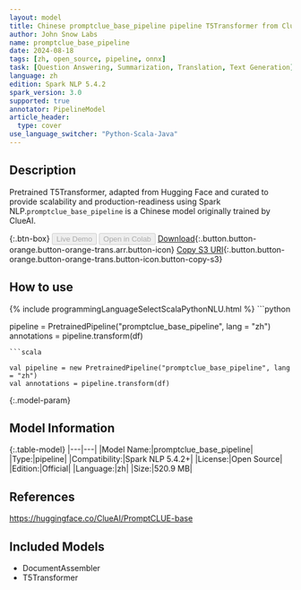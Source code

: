 ```yaml
---
layout: model
title: Chinese promptclue_base_pipeline pipeline T5Transformer from ClueAI
author: John Snow Labs
name: promptclue_base_pipeline
date: 2024-08-18
tags: [zh, open_source, pipeline, onnx]
task: [Question Answering, Summarization, Translation, Text Generation]
language: zh
edition: Spark NLP 5.4.2
spark_version: 3.0
supported: true
annotator: PipelineModel
article_header:
  type: cover
use_language_switcher: "Python-Scala-Java"
---
```


## Description

Pretrained T5Transformer, adapted from Hugging Face and curated to provide scalability and production-readiness using Spark NLP.`promptclue_base_pipeline` is a Chinese model originally trained by ClueAI.

{:.btn-box}
<button class="button button-orange" disabled>Live Demo</button>
<button class="button button-orange" disabled>Open in Colab</button>
[Download](https://s3.amazonaws.com/auxdata.johnsnowlabs.com/public/models/promptclue_base_pipeline_zh_5.4.2_3.0_1724014787681.zip){:.button.button-orange.button-orange-trans.arr.button-icon}
[Copy S3 URI](s3://auxdata.johnsnowlabs.com/public/models/promptclue_base_pipeline_zh_5.4.2_3.0_1724014787681.zip){:.button.button-orange.button-orange-trans.button-icon.button-copy-s3}

## How to use



<div class="tabs-box" markdown="1">
{% include programmingLanguageSelectScalaPythonNLU.html %}
```python

pipeline = PretrainedPipeline("promptclue_base_pipeline", lang = "zh")
annotations =  pipeline.transform(df)   

```
```scala

val pipeline = new PretrainedPipeline("promptclue_base_pipeline", lang = "zh")
val annotations = pipeline.transform(df)

```
</div>

{:.model-param}
## Model Information

{:.table-model}
|---|---|
|Model Name:|promptclue_base_pipeline|
|Type:|pipeline|
|Compatibility:|Spark NLP 5.4.2+|
|License:|Open Source|
|Edition:|Official|
|Language:|zh|
|Size:|520.9 MB|

## References

https://huggingface.co/ClueAI/PromptCLUE-base

## Included Models

- DocumentAssembler
- T5Transformer
